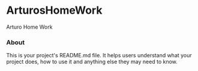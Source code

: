 ArturosHomeWork
===============

Arturo Home Work

### About

This is your project's README.md file. It helps users understand what your
project does, how to use it and anything else they may need to know.